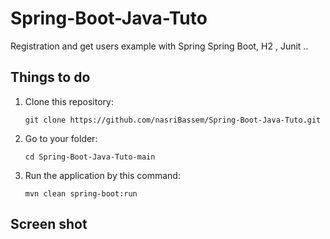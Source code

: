 # Spring-Boot-Java-Tuto
Registration and get users example with Spring Spring Boot, H2 , Junit ..

## Things to do
1. Clone this repository:
    ```
    git clone https://github.com/nasriBassem/Spring-Boot-Java-Tuto.git
    ```
2. Go to your folder:
    ```
    cd Spring-Boot-Java-Tuto-main
    ```
3. Run the application by this command:
    ```
    mvn clean spring-boot:run
    ```

## Screen shot

